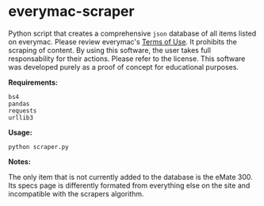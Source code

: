 # everymac-scraper

Python script that creates a comprehensive `json` database of all items listed on everymac. Please review everymac's [Terms of Use](https://everymac.com/articles/admin/termsofuse.html). It prohibits the scraping of content. By using this software, the user takes full responsability for their actions. Please refer to the license. This software was developed purely as a proof of concept for educational purposes.

__Requirements:__
```
bs4
pandas
requests
urllib3
```

__Usage:__
```
python scraper.py
```

__Notes:__

The only item that is not currently added to the database is the eMate 300. Its specs page is differently formated from everything else on the site and incompatible with the scrapers algorithm.
